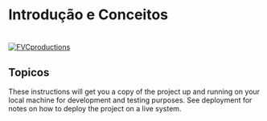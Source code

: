 # Introdução e Conceitos

#
<a href="https://gitlab.com/rocha.public/cursos/jenkins-em-larga-escala/-/wikis/home"><img src="https://gitlab.com/rocha.public/cursos/jenkins-em-larga-escala/-/wikis/images/missaodevops-jenkins-docker-kube.png" title="FVCproductions" alt="FVCproductions"></a>

## Topicos

These instructions will get you a copy of the project up and running on your local machine for development and testing purposes. See deployment for notes on how to deploy the project on a live system.

